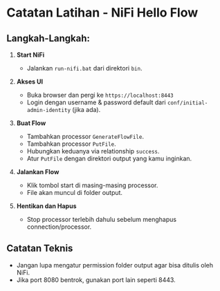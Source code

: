 # Catatan Latihan - NiFi Hello Flow

## Langkah-Langkah:

1. **Start NiFi**

   - Jalankan `run-nifi.bat` dari direktori `bin`.

2. **Akses UI**

   - Buka browser dan pergi ke `https://localhost:8443`
   - Login dengan username & password default dari `conf/initial-admin-identity` (jika ada).

3. **Buat Flow**

   - Tambahkan processor `GenerateFlowFile`.
   - Tambahkan processor `PutFile`.
   - Hubungkan keduanya via relationship `success`.
   - Atur `PutFile` dengan direktori output yang kamu inginkan.

4. **Jalankan Flow**

   - Klik tombol start di masing-masing processor.
   - File akan muncul di folder output.

5. **Hentikan dan Hapus**
   - Stop processor terlebih dahulu sebelum menghapus connection/processor.

## Catatan Teknis

- Jangan lupa mengatur permission folder output agar bisa ditulis oleh NiFi.
- Jika port 8080 bentrok, gunakan port lain seperti 8443.
